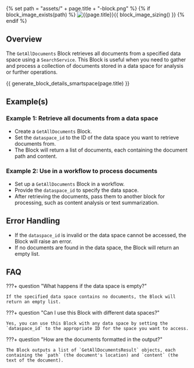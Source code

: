 {% set path = "assets/" + page.title + "-block.png" %}
{% if block_image_exists(path) %}
![{{page.title}}]({{path}}){{ block_image_sizing() }}
{% endif %}

## Overview
The `GetAllDocuments` Block retrieves all documents from a specified data space using a `SearchService`. This Block is useful when you need to gather and process a collection of documents stored in a data space for analysis or further operations.

{{ generate_block_details_smartspace(page.title) }}

## Example(s)

### Example 1: Retrieve all documents from a data space
- Create a `GetAllDocuments` Block.
- Set the `dataspace_id` to the ID of the data space you want to retrieve documents from.
- The Block will return a list of documents, each containing the document path and content.

### Example 2: Use in a workflow to process documents
- Set up a `GetAllDocuments` Block in a workflow.
- Provide the `dataspace_id` to specify the data space.
- After retrieving the documents, pass them to another block for processing, such as content analysis or text summarization.

## Error Handling
- If the `dataspace_id` is invalid or the data space cannot be accessed, the Block will raise an error.
- If no documents are found in the data space, the Block will return an empty list.

## FAQ

???+ question "What happens if the data space is empty?"

    If the specified data space contains no documents, the Block will return an empty list.

???+ question "Can I use this Block with different data spaces?"

    Yes, you can use this Block with any data space by setting the `dataspace_id` to the appropriate ID for the space you want to access.

???+ question "How are the documents formatted in the output?"

    The Block outputs a list of `GetAllDocumentsResult` objects, each containing the `path` (the document's location) and `content` (the text of the document).